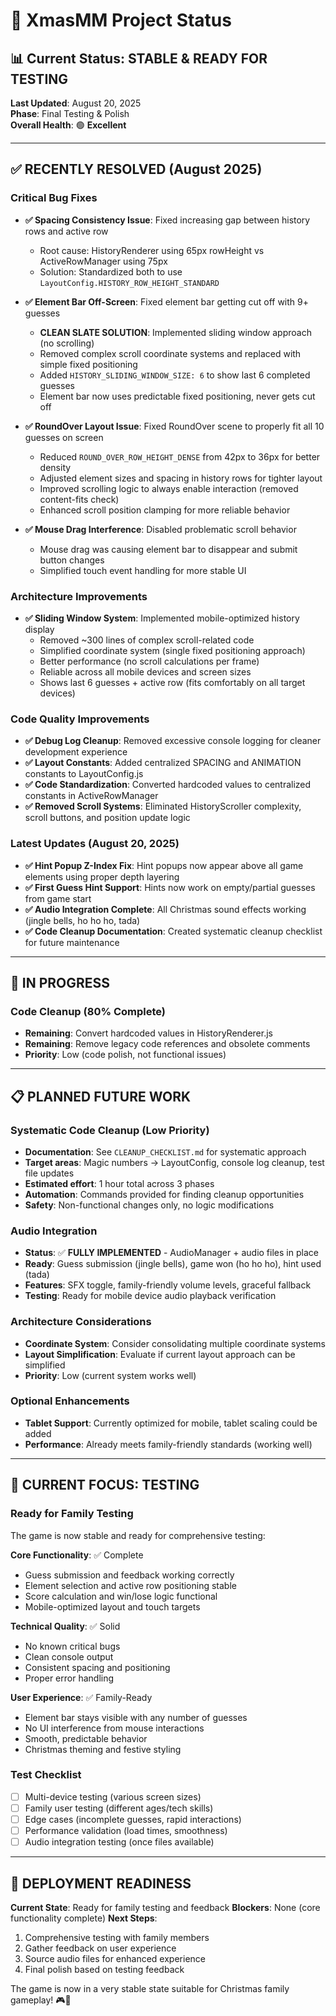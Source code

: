 # 🎄 XmasMM Project Status

## 📊 Current Status: STABLE & READY FOR TESTING

**Last Updated**: August 20, 2025  
**Phase**: Final Testing & Polish  
**Overall Health**: 🟢 **Excellent**

---

## ✅ RECENTLY RESOLVED (August 2025)

### Critical Bug Fixes
- **✅ Spacing Consistency Issue**: Fixed increasing gap between history rows and active row
  - Root cause: HistoryRenderer using 65px rowHeight vs ActiveRowManager using 75px
  - Solution: Standardized both to use `LayoutConfig.HISTORY_ROW_HEIGHT_STANDARD`
  
- **✅ Element Bar Off-Screen**: Fixed element bar getting cut off with 9+ guesses
  - **CLEAN SLATE SOLUTION**: Implemented sliding window approach (no scrolling)
  - Removed complex scroll coordinate systems and replaced with simple fixed positioning
  - Added `HISTORY_SLIDING_WINDOW_SIZE: 6` to show last 6 completed guesses
  - Element bar now uses predictable fixed positioning, never gets cut off
  
- **✅ RoundOver Layout Issue**: Fixed RoundOver scene to properly fit all 10 guesses on screen
  - Reduced `ROUND_OVER_ROW_HEIGHT_DENSE` from 42px to 36px for better density
  - Adjusted element sizes and spacing in history rows for tighter layout
  - Improved scrolling logic to always enable interaction (removed content-fits check)
  - Enhanced scroll position clamping for more reliable behavior
  
- **✅ Mouse Drag Interference**: Disabled problematic scroll behavior
  - Mouse drag was causing element bar to disappear and submit button changes
  - Simplified touch event handling for more stable UI

### Architecture Improvements
- **✅ Sliding Window System**: Implemented mobile-optimized history display
  - Removed ~300 lines of complex scroll-related code
  - Simplified coordinate system (single fixed positioning approach)
  - Better performance (no scroll calculations per frame)
  - Reliable across all mobile devices and screen sizes
  - Shows last 6 guesses + active row (fits comfortably on all target devices)

### Code Quality Improvements
- **✅ Debug Log Cleanup**: Removed excessive console logging for cleaner development experience
- **✅ Layout Constants**: Added centralized SPACING and ANIMATION constants to LayoutConfig.js
- **✅ Code Standardization**: Converted hardcoded values to centralized constants in ActiveRowManager
- **✅ Removed Scroll Systems**: Eliminated HistoryScroller complexity, scroll buttons, and position update logic

### Latest Updates (August 20, 2025)
- **✅ Hint Popup Z-Index Fix**: Hint popups now appear above all game elements using proper depth layering
- **✅ First Guess Hint Support**: Hints now work on empty/partial guesses from game start
- **✅ Audio Integration Complete**: All Christmas sound effects working (jingle bells, ho ho ho, tada)
- **✅ Code Cleanup Documentation**: Created systematic cleanup checklist for future maintenance

---

## 🔄 IN PROGRESS

### Code Cleanup (80% Complete)
- **Remaining**: Convert hardcoded values in HistoryRenderer.js
- **Remaining**: Remove legacy code references and obsolete comments
- **Priority**: Low (code polish, not functional issues)

---

## 📋 PLANNED FUTURE WORK

### Systematic Code Cleanup (Low Priority)
- **Documentation**: See `CLEANUP_CHECKLIST.md` for systematic approach
- **Target areas**: Magic numbers → LayoutConfig, console log cleanup, test file updates
- **Estimated effort**: 1 hour total across 3 phases
- **Automation**: Commands provided for finding cleanup opportunities
- **Safety**: Non-functional changes only, no logic modifications

### Audio Integration
- **Status**: ✅ **FULLY IMPLEMENTED** - AudioManager + audio files in place
- **Ready**: Guess submission (jingle bells), game won (ho ho ho), hint used (tada)
- **Features**: SFX toggle, family-friendly volume levels, graceful fallback
- **Testing**: Ready for mobile device audio playback verification

### Architecture Considerations
- **Coordinate System**: Consider consolidating multiple coordinate systems
- **Layout Simplification**: Evaluate if current layout approach can be simplified
- **Priority**: Low (current system works well)

### Optional Enhancements
- **Tablet Support**: Currently optimized for mobile, tablet scaling could be added
- **Performance**: Already meets family-friendly standards (working well)

---

## 🎯 CURRENT FOCUS: TESTING

### Ready for Family Testing
The game is now stable and ready for comprehensive testing:

**Core Functionality**: ✅ Complete
- Guess submission and feedback working correctly
- Element selection and active row positioning stable
- Score calculation and win/lose logic functional
- Mobile-optimized layout and touch targets

**Technical Quality**: ✅ Solid
- No known critical bugs
- Clean console output
- Consistent spacing and positioning
- Proper error handling

**User Experience**: ✅ Family-Ready
- Element bar stays visible with any number of guesses
- No UI interference from mouse interactions
- Smooth, predictable behavior
- Christmas theming and festive styling

### Test Checklist
- [ ] Multi-device testing (various screen sizes)
- [ ] Family user testing (different ages/tech skills)
- [ ] Edge cases (incomplete guesses, rapid interactions)
- [ ] Performance validation (load times, smoothness)
- [ ] Audio integration testing (once files available)

---

## 🚀 DEPLOYMENT READINESS

**Current State**: Ready for family testing and feedback
**Blockers**: None (core functionality complete)
**Next Steps**: 
1. Comprehensive testing with family members
2. Gather feedback on user experience
3. Source audio files for enhanced experience
4. Final polish based on testing feedback

The game is now in a very stable state suitable for Christmas family gameplay! 🎮🎄
